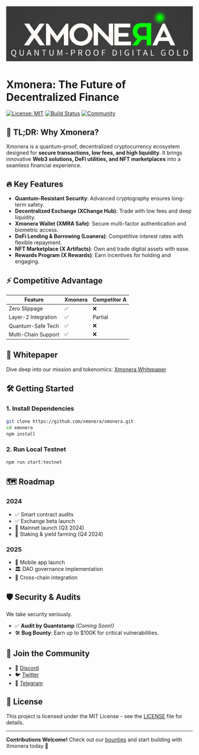 # ![Xmonera](https://github.com/xmonera/xmonera-whitepaper/blob/main/xmonera%20logo%20t211.png)

# Xmonera: The Future of Decentralized Finance

[![License: MIT](https://img.shields.io/badge/License-MIT-green.svg)](LICENSE) 
[![Build Status](https://img.shields.io/badge/Build-Passing-brightgreen)](https://github.com/xmonera/xmonera/actions)
[![Community](https://img.shields.io/discord/yourdiscordlink.svg?logo=discord)](https://discord.gg/yourdiscordlink)

## 🚀 TL;DR: Why Xmonera?
Xmonera is a quantum-proof, decentralized cryptocurrency ecosystem designed for **secure transactions, low fees, and high liquidity**. It brings innovative **Web3 solutions, DeFi utilities, and NFT marketplaces** into a seamless financial experience. 

## 🔥 Key Features
- **Quantum-Resistant Security**: Advanced cryptography ensures long-term safety.
- **Decentralized Exchange (XChange Hub)**: Trade with low fees and deep liquidity.
- **Xmonera Wallet (XMRA Safe)**: Secure multi-factor authentication and biometric access.
- **DeFi Lending & Borrowing (Loanera)**: Competitive interest rates with flexible repayment.
- **NFT Marketplace (X Artifacts)**: Own and trade digital assets with ease.
- **Rewards Program (X Rewards)**: Earn incentives for holding and engaging.

## ⚡ Competitive Advantage
| Feature               | Xmonera  | Competitor A |
|----------------------|---------|-------------|
| Zero Slippage       | ✅       | ❌           |
| Layer-2 Integration | ✅       | Partial     |
| Quantum-Safe Tech   | ✅       | ❌           |
| Multi-Chain Support | ✅       | ❌           |

## 📜 Whitepaper
Dive deep into our mission and tokenomics: [Xmonera Whitepaper](https://github.com/xmonera/xmonera-whitepaper/blob/main/Xmonera_Whitepaper.pdf)

## 🛠️ Getting Started
### 1. Install Dependencies
```bash
git clone https://github.com/xmonera/xmonera.git
cd xmonera
npm install
```
### 2. Run Local Testnet
```bash
npm run start:testnet
```

## 🗺️ Roadmap
### **2024**
- ✅ Smart contract audits
- ✅ Exchange beta launch
- 🚀 Mainnet launch (Q3 2024)
- 🏦 Staking & yield farming (Q4 2024)

### **2025**
- 📱 Mobile app launch
- 🏛️ DAO governance implementation
- 🔗 Cross-chain integration

## 🛡 Security & Audits
We take security seriously. 
- ✅ **Audit by Quantstamp** *(Coming Soon!)*
- 🛠 **Bug Bounty**: Earn up to $100K for critical vulnerabilities.

## 🤝 Join the Community
- 💬 [Discord](https://discord.gg/yourdiscordlink)
- 🐦 [Twitter](https://twitter.com/xmonera)
- 📢 [Telegram](https://t.me/xmonera)

## 📜 License
This project is licensed under the MIT License - see the [LICENSE](LICENSE) file for details.

---
**Contributions Welcome!** Check out our [bounties](BOUNTIES.md) and start building with Xmonera today 🚀

